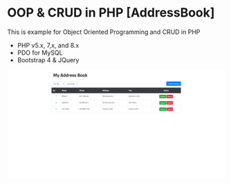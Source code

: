 # OOP & CRUD in PHP [AddressBook]

This is example for Object Oriented Programming and CRUD in PHP

- PHP v5.x, 7,x, and 8.x
- PDO for MySQL
- Bootstrap 4 & JQuery

![](screenshots/home.png)